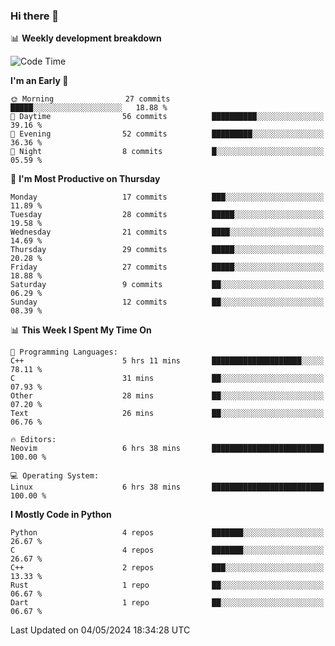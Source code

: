 ### Hi there 👋

📊 **Weekly development breakdown**
<!--START_SECTION:waka-->
![Code Time](http://img.shields.io/badge/Code%20Time-131%20hrs%2055%20mins-blue)

**I'm an Early 🐤** 

```text
🌞 Morning                27 commits          █████░░░░░░░░░░░░░░░░░░░░   18.88 % 
🌆 Daytime                56 commits          ██████████░░░░░░░░░░░░░░░   39.16 % 
🌃 Evening                52 commits          █████████░░░░░░░░░░░░░░░░   36.36 % 
🌙 Night                  8 commits           █░░░░░░░░░░░░░░░░░░░░░░░░   05.59 % 
```
📅 **I'm Most Productive on Thursday** 

```text
Monday                   17 commits          ███░░░░░░░░░░░░░░░░░░░░░░   11.89 % 
Tuesday                  28 commits          █████░░░░░░░░░░░░░░░░░░░░   19.58 % 
Wednesday                21 commits          ████░░░░░░░░░░░░░░░░░░░░░   14.69 % 
Thursday                 29 commits          █████░░░░░░░░░░░░░░░░░░░░   20.28 % 
Friday                   27 commits          █████░░░░░░░░░░░░░░░░░░░░   18.88 % 
Saturday                 9 commits           ██░░░░░░░░░░░░░░░░░░░░░░░   06.29 % 
Sunday                   12 commits          ██░░░░░░░░░░░░░░░░░░░░░░░   08.39 % 
```


📊 **This Week I Spent My Time On** 

```text
💬 Programming Languages: 
C++                      5 hrs 11 mins       ████████████████████░░░░░   78.11 % 
C                        31 mins             ██░░░░░░░░░░░░░░░░░░░░░░░   07.93 % 
Other                    28 mins             ██░░░░░░░░░░░░░░░░░░░░░░░   07.20 % 
Text                     26 mins             ██░░░░░░░░░░░░░░░░░░░░░░░   06.76 % 

🔥 Editors: 
Neovim                   6 hrs 38 mins       █████████████████████████   100.00 % 

💻 Operating System: 
Linux                    6 hrs 38 mins       █████████████████████████   100.00 % 
```

**I Mostly Code in Python** 

```text
Python                   4 repos             ███████░░░░░░░░░░░░░░░░░░   26.67 % 
C                        4 repos             ███████░░░░░░░░░░░░░░░░░░   26.67 % 
C++                      2 repos             ███░░░░░░░░░░░░░░░░░░░░░░   13.33 % 
Rust                     1 repo              ██░░░░░░░░░░░░░░░░░░░░░░░   06.67 % 
Dart                     1 repo              ██░░░░░░░░░░░░░░░░░░░░░░░   06.67 % 
```




 Last Updated on 04/05/2024 18:34:28 UTC
<!--END_SECTION:waka-->
<!--
**R-enanVieira/R-enanVieira** is a ✨ _special_ ✨ repository because its `README.md` (this file) appears on your GitHub profile.

Here are some ideas to get you started:

- 🔭 I’m currently working on ...
- 🌱 I’m currently learning ...
- 👯 I’m looking to collaborate on ...
- 🤔 I’m looking for help with ...
- 💬 Ask me about ...
- 📫 How to reach me: ...
- 😄 Pronouns: ...
- ⚡ Fun fact: ...
-->
